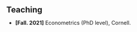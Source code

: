 <h1 id="news"></h1>

<h2 style="margin: 30px 0px 10px;">Teaching</h2>

<ul>

<li><strong>[Fall. 2021]</strong> Econometrics (PhD level), Cornell.</li>	

</ul>
